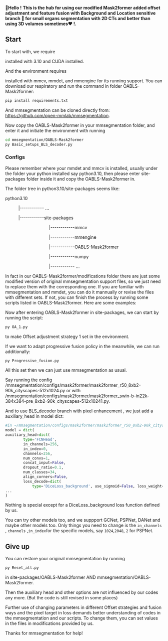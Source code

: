 **:wave:Hello !** **This is the hub for using our modified Mask2former added offset adjustment and feature fusion with Background and Location sensitive branch :rocket: for small organs segmentation with 2D CTs and better than using 3D volumes sometimes:heart: !.**

## **Start**

To start with, we require 

[Python]: https://www.python.org/

 installed with 3.10 and CUDA installed.

And the environment requires 

[mmsegmentation]: https://mmsegmentation.readthedocs.io/zh-cn/latest/get_started.html

 installed with mmcv, mmdet, and mmengine for its running support. You can download our respiratory and run the command in folder OABLS-Mask2former:

```bash
pip install requirements.txt
```

And mmsegmentation can be cloned directly from: https://github.com/open-mmlab/mmsegmentation.

Now copy the  OABLS-Mask2former in your mmsegmentation folder, and enter it and initiate the environment with running 

```bash
cd mmsegmentation/OABLS-Mask2former
py Basic_setups_BLS_decoder.py
```

### Configs

Please remember where your mmdet and mmcv is installed, usually under the folder your python installed say python3.10, then please enter site-packages folder inside it and copy the OABLS-Mask2former in. 

The folder tree in python3.10/site-packages seems like:

python3.10

&emsp;&emsp;&emsp;|------------ ...

&emsp;&emsp;&emsp;|------------site-packages

&emsp;&emsp;&emsp;&emsp;&emsp;&emsp;&emsp;&emsp;&emsp;&emsp;|------------mmcv

&emsp;&emsp;&emsp;&emsp;&emsp;&emsp;&emsp;&emsp;&emsp;&emsp;|------------mmengine

&emsp;&emsp;&emsp;&emsp;&emsp;&emsp;&emsp;&emsp;&emsp;&emsp;|------------OABLS-Mask2former

&emsp;&emsp;&emsp;&emsp;&emsp;&emsp;&emsp;&emsp;&emsp;&emsp;|------------numpy

&emsp;&emsp;&emsp;&emsp;&emsp;&emsp;&emsp;&emsp;&emsp;&emsp;|------------ ...

In fact in our OABLS-Mask2former/modifications folder there are just some modified version of original mmsegmentation support files, so we just need to replace them with the corresponding one. If you are familiar with mmsegmentation and mmdet, you can do it mannually or revise the files with different sets. If not, you can finish the process by running some scripts listed in OABLS-Mask2former. Here are some examples: 

Now after entering OABLS-Mask2former in site-packages, we can start by running the script:

```bash
py OA_1.py
```

to make Offset adjustment strategy 1 set in the environment. 

If we want to adapt progressive fusion policy in the meanwhile, we can run additionally:

```bash
py Progressive_fusion.py
```

All this set then we can just use mmsegmentation as usual.

Say running the config /mmsegmentation/configs/mask2former/mask2former_r50_8xb2-90k_cityscapes-512x1024.py or with /mmsegmentation/configs/mask2former/mask2former_swin-b-in22k-384x384-pre_8xb2-90k_cityscapes-512x10241.py.

And to use BLS_decoder branch with pixel enhancement , we just add a auxiliary_head in model dict:

```python
#in ~/mmsegmentation/configs/mask2former/mask2former_r50_8xb2-90k_cityscapes-512x1024.py
model = dict(
auxiliary_head=dict(
        type='FCNHead',
        in_channels=256,
        in_index=0,
        channels=256,
        num_convs=1,
        concat_input=False,
        dropout_ratio=0.1,
        num_classes=34,
        align_corners=False,
        loss_decode=dict(
            type='DiceLoss_background', use_sigmoid=False, loss_weight=0.4)),
...
)
```

Nothing is special except for a DiceLoss_background loss function defined  by us.

You can try other models too, and we suppport GCNet, PSPNet, DANet and maybe other models too. Only things you need to change is the `in_channels` , `channels` ,`in_index`for the specific models, say `1024`,`2048`, `2` for PSPNet. 

## Give up

You can restore your original mmsegmentation by running 

```bash
py Reset_all.py 
```

in site-packages/OABLS-Mask2former AND mmsegmentation/OABLS-Mask2former.

Then the auxiliary head and other options are not influenced by our codes any more. (But the code is still revised in some places)

Further use of changing parameters in different Offset strategies and fusion ways and the pixel target in loss demands better understanding of codes in the mmsegmentation and our scripts. To change them, you can set values in the files in modifications provided by us.

Thanks for mmsegmentation for help!